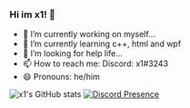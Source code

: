 ### Hi im x1! 👋

- 🔭 I’m currently working on myself...
- 🌱 I’m currently learning c++, html and wpf
- 🤔 I’m looking for help life...
- 📫 How to reach me: Discord: x1#3243
- 😄 Pronouns: he/him


![x1's GitHub stats](https://github-readme-stats.vercel.app/api?username=x1official&show_icons=true&theme=dracula)
[![Discord Presence](https://lanyard.cnrad.dev/api/747563433234268232)](https://discord.com/users/747563433234268232)

